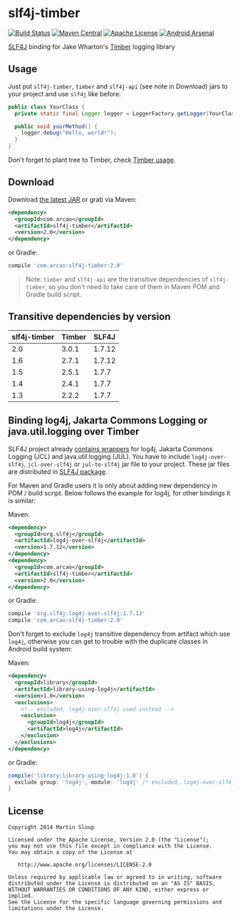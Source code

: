 slf4j-timber
============
[![Build Status](https://travis-ci.org/arcao/slf4j-timber.svg?branch=master)](https://travis-ci.org/arcao/slf4j-timber) [![Maven Central](https://maven-badges.herokuapp.com/maven-central/com.arcao/slf4j-timber/badge.svg)](https://maven-badges.herokuapp.com/maven-central/com.arcao/slf4j-timber) [![Apache License](http://img.shields.io/badge/license-Apache%20License%202.0-lightgrey.svg)](http://choosealicense.com/licenses/apache-2.0/) [![Android Arsenal](https://img.shields.io/badge/Android%20Arsenal-slf4j--timber-brightgreen.svg?style=flat)](https://android-arsenal.com/details/1/272)

[SLF4J][1] binding for Jake Wharton's [Timber][2] logging library

Usage
-----

Just put `slf4j-timber`, `timber` and `slf4j-api` (see note in Download) jars to 
your project and use `slf4j` like before:

```java
public class YourClass {
  private static final Logger logger = LoggerFactory.getLogger(YourClass.class);

  public void yourMethod() {
    logger.debug("Hello, world!");
  }
}
```

Don't forget to plant tree to Timber, check [Timber usage][3].

Download
-----

Download [the latest JAR][4] or grab via Maven:

```xml
<dependency>
  <groupId>com.arcao</groupId>
  <artifactId>slf4j-timber</artifactId>
  <version>2.0</version>
</dependency>
```
or Gradle:
```groovy
compile 'com.arcao:slf4j-timber:2.0'
```

> Note: `timber` and `slf4j-api` are the transitive dependencies of `slf4j-timber`, 
so you don't need to take care of them in Maven POM and Gradle build script. 

Transitive dependencies by version
-----

slf4j-timber | Timber | SLF4J
------------ | ------ | -----
2.0          | 3.0.1  | 1.7.12
1.6          | 2.7.1  | 1.7.12
1.5          | 2.5.1  | 1.7.7
1.4          | 2.4.1  | 1.7.7
1.3          | 2.2.2  | 1.7.7

Binding log4j, Jakarta Commons Logging or java.util.logging over Timber  
-----------------------------------------------------------------------
SLF4J project already [contains wrappers][5] for log4j, Jakarta Commons Logging 
(JCL) and java.util.logging (JUL). You have to include `log4j-over-slf4j`, 
`jcl-over-slf4j` or `jul-to-slf4j` jar file to your project. These jar files are
distributed in [SLF4J package][6].

For Maven and Gradle users it is only about adding new dependency in POM / build
script. Below follows the example for log4j, for other bindings it is similar:

Maven:  
```xml
<dependency>
  <groupId>org.slf4j</groupId>
  <artifactId>log4j-over-slf4j</artifactId>
  <version>1.7.12</version>
</dependency>
<dependency>
  <groupId>com.arcao</groupId>
  <artifactId>slf4j-timber</artifactId>
  <version>2.0</version>
</dependency>
```
or Gradle:
```groovy
compile 'org.slf4j:log4j-over-slf4j:1.7.12'
compile 'com.arcao:slf4j-timber:2.0'
```

Don't forget to exclude `log4j` transitive dependency from artifact which use 
`log4j`, otherwise you can get to trouble with the duplicate classes in Android 
build system:

Maven:  
```xml
<dependency>
  <groupId>library</groupId>
  <artifactId>library-using-log4j</artifactId>
  <version>1.0</version>
  <exclusions>
    <!-- excluded, log4j-over-slf4j used instead -->
    <exclusion>
      <groupId>log4j</groupId>
      <artifactId>log4j</artifactId>
    </exclusion>
  </exclusions> 
</dependency>
```
or Gradle:
```groovy
compile('library:library-using-log4j:1.0') {
  exclude group: 'log4j', module: 'log4j' /* excluded, log4j-over-slf4j used instead */
}
```

License
-------

    Copyright 2014 Martin Sloup

    Licensed under the Apache License, Version 2.0 (the "License");
    you may not use this file except in compliance with the License.
    You may obtain a copy of the License at

       http://www.apache.org/licenses/LICENSE-2.0

    Unless required by applicable law or agreed to in writing, software
    distributed under the License is distributed on an "AS IS" BASIS,
    WITHOUT WARRANTIES OR CONDITIONS OF ANY KIND, either express or implied.
    See the License for the specific language governing permissions and
    limitations under the License.


 [1]: http://www.slf4j.org/
 [2]: https://github.com/JakeWharton/timber
 [3]: https://github.com/JakeWharton/timber#usage
 [4]: http://repository.sonatype.org/service/local/artifact/maven/redirect?r=central-proxy&g=com.arcao&a=slf4j-timber&v=LATEST
 [5]: http://www.slf4j.org/legacy.html
 [6]: http://www.slf4j.org/download.html
